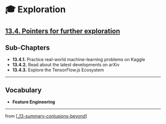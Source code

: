 # 🎓 Exploration

## [**13.4.** Pointers for further exploration](https://livebook.manning.com/book/deep-learning-with-javascript/chapter-13/148)

## Sub-Chapters

- **13.4.1.** Practice real-world machine-learning problems on Kaggle
- **13.4.2.** Read about the latest developments on arXiv
- **13.4.3.** Explore the TensorFlow.js Ecosystem

---

## **Vocabulary**

- **Feature Engineering**

---
from [[_13-summary-conlusions-beyond]]

[//begin]: # "Autogenerated link references for markdown compatibility"
[_13-summary-conlusions-beyond]: ../_13-summary-conlusions-beyond.md "🎓 Conclusions"
[//end]: # "Autogenerated link references"